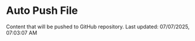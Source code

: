 # Auto Push File

Content that will be pushed to GitHub repository.
Last updated: 07/07/2025, 07:03:07 AM